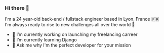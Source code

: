 ### Hi there 👋

<!--
**gab959/gab959** is a ✨ _special_ ✨ repository because its `README.md` (this file) appears on your GitHub profile.
-->

I'm a 24 year-old back-end / fullstack engineer based in Lyon, France 🇫🇷 \
I'm always ready to rise to new challenges all over the world 🚀


- 🔭 I’m currently working on launching my freelancing carreer
- 🌱 I’m currently learning Django
- 💬 Ask me why I'm the perfect developer for your mission 
<!-- - 📫 How to reach me: send me a message on my website -> gabriel-ennuyer.dev -->
